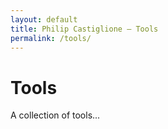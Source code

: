 ```yaml
---
layout: default
title: Philip Castiglione – Tools
permalink: /tools/
---
```


# Tools

A collection of tools...
